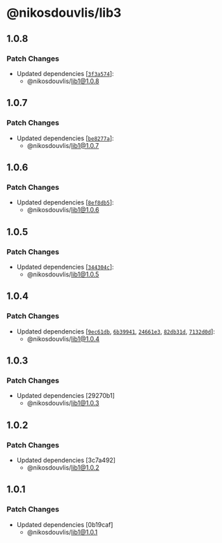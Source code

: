 # @nikosdouvlis/lib3

## 1.0.8

### Patch Changes

- Updated dependencies [[`3f3a574`](https://github.com/nikosdouvlis/repo-changesets/commit/3f3a5749720bea8226467a5499a3dc32b0557833)]:
  - @nikosdouvlis/lib1@1.0.8

## 1.0.7

### Patch Changes

- Updated dependencies [[`be8277a`](https://github.com/nikosdouvlis/repo-changesets/commit/be8277af99c2819d34a322ff78557804f91395f0)]:
  - @nikosdouvlis/lib1@1.0.7

## 1.0.6

### Patch Changes

- Updated dependencies [[`8ef8db5`](https://github.com/nikosdouvlis/repo-changesets/commit/8ef8db51e7d2a9b77a78153fec61113d24b4812c)]:
  - @nikosdouvlis/lib1@1.0.6

## 1.0.5

### Patch Changes

- Updated dependencies [[`344304c`](https://github.com/nikosdouvlis/repo-changesets/commit/344304cc3c7c71d3c6fb36e72e3b03af8bde6926)]:
  - @nikosdouvlis/lib1@1.0.5

## 1.0.4

### Patch Changes

- Updated dependencies [[`9ec61db`](https://github.com/nikosdouvlis/repo-changesets/commit/9ec61db5475d41ef89de1af69f15906605acf373), [`6b39941`](https://github.com/nikosdouvlis/repo-changesets/commit/6b3994113630142f0f8795ae94fd18385f53f81d), [`24661e3`](https://github.com/nikosdouvlis/repo-changesets/commit/24661e38ab7a8def862ef302f2c4d4520b85a554), [`82db31d`](https://github.com/nikosdouvlis/repo-changesets/commit/82db31d8adf6cbcf246ecc7cefde873218cdc790), [`7132d0d`](https://github.com/nikosdouvlis/repo-changesets/commit/7132d0d7990f6d8c3df0e9e6c2df3bd718c6cbdb)]:
  - @nikosdouvlis/lib1@1.0.4

## 1.0.3

### Patch Changes

- Updated dependencies [29270b1]
  - @nikosdouvlis/lib1@1.0.3

## 1.0.2

### Patch Changes

- Updated dependencies [3c7a492]
  - @nikosdouvlis/lib1@1.0.2

## 1.0.1

### Patch Changes

- Updated dependencies [0b19caf]
  - @nikosdouvlis/lib1@1.0.1
